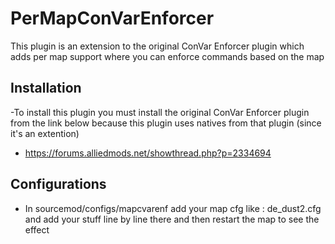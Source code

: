 # PerMapConVarEnforcer
This plugin is an extension to the original ConVar Enforcer plugin which adds per map support where you can enforce commands based on the map

## Installation
-To install this plugin you must install the original ConVar Enforcer plugin from the link below because this plugin uses natives from that plugin (since it's an extention)
- https://forums.alliedmods.net/showthread.php?p=2334694

## Configurations
- In sourcemod/configs/mapcvarenf add your map cfg like : de_dust2.cfg and add your stuff line by line there and then restart the map to see the effect
